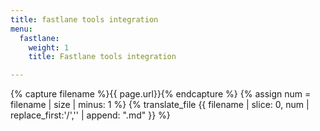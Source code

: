 ```yaml
---
title: fastlane tools integration
menu:
  fastlane:
    weight: 1
    title: Fastlane tools integration

---
```

{% capture filename %}{{ page.url}}{% endcapture %}
{% assign num = filename | size | minus: 1 %}
{% translate_file {{ filename | slice: 0, num | replace_first:'/','' | append: ".md" }} %}
